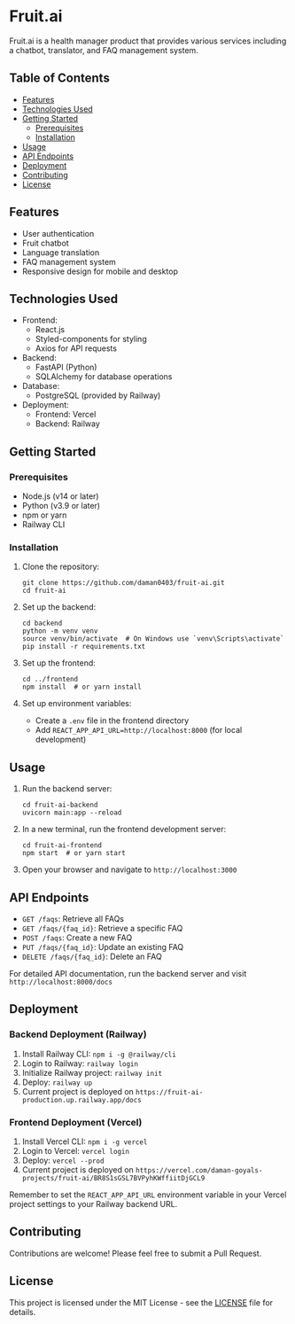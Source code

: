 # Fruit.ai

Fruit.ai is a health manager product that provides various services including a chatbot, translator, and FAQ management system.

## Table of Contents

- [Features](#features)
- [Technologies Used](#technologies-used)
- [Getting Started](#getting-started)
  - [Prerequisites](#prerequisites)
  - [Installation](#installation)
- [Usage](#usage)
- [API Endpoints](#api-endpoints)
- [Deployment](#deployment)
- [Contributing](#contributing)
- [License](#license)

## Features

- User authentication
- Fruit chatbot
- Language translation
- FAQ management system
- Responsive design for mobile and desktop

## Technologies Used

- Frontend:
  - React.js
  - Styled-components for styling
  - Axios for API requests
- Backend:
  - FastAPI (Python)
  - SQLAlchemy for database operations
- Database:
  - PostgreSQL (provided by Railway)
- Deployment:
  - Frontend: Vercel
  - Backend: Railway

## Getting Started

### Prerequisites

- Node.js (v14 or later)
- Python (v3.9 or later)
- npm or yarn
- Railway CLI

### Installation

1. Clone the repository:

   ```
   git clone https://github.com/daman0403/fruit-ai.git
   cd fruit-ai
   ```

2. Set up the backend:

   ```
   cd backend
   python -m venv venv
   source venv/bin/activate  # On Windows use `venv\Scripts\activate`
   pip install -r requirements.txt
   ```

3. Set up the frontend:

   ```
   cd ../frontend
   npm install  # or yarn install
   ```

4. Set up environment variables:
   - Create a `.env` file in the frontend directory
   - Add `REACT_APP_API_URL=http://localhost:8000` (for local development)

## Usage

1. Run the backend server:

   ```
   cd fruit-ai-backend
   uvicorn main:app --reload
   ```

2. In a new terminal, run the frontend development server:

   ```
   cd fruit-ai-frontend
   npm start  # or yarn start
   ```

3. Open your browser and navigate to `http://localhost:3000`

## API Endpoints

- `GET /faqs`: Retrieve all FAQs
- `GET /faqs/{faq_id}`: Retrieve a specific FAQ
- `POST /faqs`: Create a new FAQ
- `PUT /faqs/{faq_id}`: Update an existing FAQ
- `DELETE /faqs/{faq_id}`: Delete an FAQ

For detailed API documentation, run the backend server and visit `http://localhost:8000/docs`

## Deployment

### Backend Deployment (Railway)

1. Install Railway CLI: `npm i -g @railway/cli`
2. Login to Railway: `railway login`
3. Initialize Railway project: `railway init`
4. Deploy: `railway up`
5. Current project is deployed on `https://fruit-ai-production.up.railway.app/docs`

### Frontend Deployment (Vercel)

1. Install Vercel CLI: `npm i -g vercel`
2. Login to Vercel: `vercel login`
3. Deploy: `vercel --prod`
4. Current project is deployed on `https://vercel.com/daman-goyals-projects/fruit-ai/BR8S1sGSL7BVPyhKWffiitDjGCL9`

Remember to set the `REACT_APP_API_URL` environment variable in your Vercel project settings to your Railway backend URL.

## Contributing

Contributions are welcome! Please feel free to submit a Pull Request.

## License

This project is licensed under the MIT License - see the [LICENSE](LICENSE) file for details.
